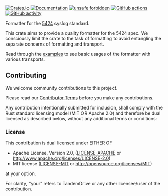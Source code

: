[![Crates.io](https://img.shields.io/crates/v/syslog-fmt.svg?logo=rust)](https://crates.io/crates/syslog-fmt "Crates.io version")
[![Documentation](https://img.shields.io/docsrs/syslog_fmt/latest?logo=docs.rs)](https://docs.rs/syslog-fmt "Documentation")
[![unsafe forbidden](https://img.shields.io/badge/unsafe-forbidden-success.svg)](https://github.com/rust-secure-code/safety-dance/)
[![GitHub actions](https://img.shields.io/github/actions/workflow/status/tandemdrive/syslog-fmt/ci.yml?branch=main)](https://github.com/tandemdrive/syslog-fmt/actions "CI")
[![GitHub activity](https://img.shields.io/github/last-commit/tandemdrive/syslog-fmt)](https://github.com/tandemdrive/syslog-fmt/commits "Commit activity")

Formatter for the [5424](https://datatracker.ietf.org/doc/html/rfc5424) syslog standard.

This crate aims to provide a quality formatter for the 5424 spec.
We consciously limit the crate to the task of formatting to avoid entangling 
the separate concerns of formatting and transport.

Read through the [examples](examples) to see basic usages of the formatter with various transports.


## Contributing

We welcome community contributions to this project.

Please read our [Contributor Terms](CONTRIBUTING.md#contributor-terms) before
you make any contributions.

Any contribution intentionally submitted for inclusion, shall comply with the
Rust standard licensing model (MIT OR Apache 2.0) and therefore be dual licensed
as described below, without any additional terms or conditions:


### License

This contribution is dual licensed under EITHER OF

- Apache License, Version 2.0, ([LICENSE-APACHE](LICENSE-APACHE) or <http://www.apache.org/licenses/LICENSE-2.0>)
- MIT license ([LICENSE-MIT](LICENSE-MIT) or <http://opensource.org/licenses/MIT>)

at your option.

For clarity, "your" refers to TandemDrive or any other licensee/user of the contribution.

